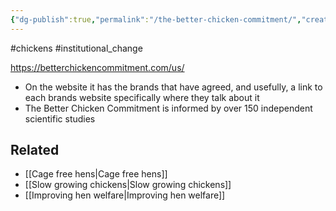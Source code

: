 ```yaml
---
{"dg-publish":true,"permalink":"/the-better-chicken-commitment/","created":"2025-10-23T17:42:42.836+01:00","updated":"2025-10-26T00:57:31.873+01:00"}
---
```


#chickens #institutional_change 

https://betterchickencommitment.com/us/
- On the website it has the brands that have agreed, and usefully, a link to each brands website specifically where they talk about it
- The Better Chicken Commitment is informed by over 150 independent scientific studies

## Related
- [[Cage free hens\|Cage free hens]]
- [[Slow growing chickens\|Slow growing chickens]]
- [[Improving hen welfare\|Improving hen welfare]] 